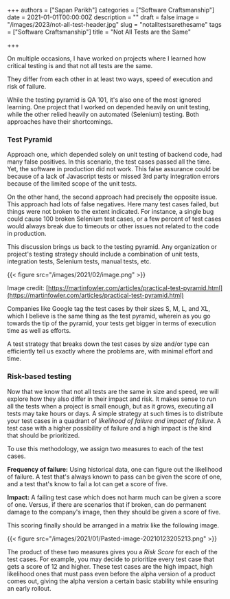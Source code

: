+++
authors = ["Sapan Parikh"]
categories = ["Software Craftsmanship"]
date = 2021-01-01T00:00:00Z
description = ""
draft = false
image = "/images/2023/not-all-test-header.jpg"
slug = "notalltestsarethesame"
tags = ["Software Craftsmanship"]
title = "Not All Tests are the Same"

+++


On multiple occasions, I have worked on projects where I learned how critical  testing is and that not all tests are the same.

They differ from each other in at least two ways, speed of execution and risk of failure.

While the testing pyramid is QA 101, it's also one of the most ignored learning. One project that I worked on depended heavily on unit testing, while the other relied heavily on automated (Selenium) testing. Both approaches have their shortcomings.

### Test Pyramid

Approach one, which depended solely on unit testing of backend code, had many false positives. In this scenario, the test cases passed all the time. Yet, the software in production did not work. This false assurance could be because of a lack of Javascript tests or missed 3rd party integration errors because of the limited scope of the unit tests.

On the other hand, the second approach had precisely the opposite issue. This approach had lots of false negatives. Here many test cases failed, but things were not broken to the extent indicated. For instance, a single bug could cause 100 broken Selenium test cases, or a few percent of test cases would always break due to timeouts or other issues not related to the code in production.

This discussion brings us back to the testing pyramid. Any organization or project's testing strategy should include a combination of unit tests, integration tests, Selenium tests, manual tests, etc.

{{< figure src="/images/2021/02/image.png" >}}

Image credit: [https://martinfowler.com/articles/practical-test-pyramid.html](https://martinfowler.com/articles/practical-test-pyramid.html)

Companies like Google tag the test cases by their sizes S, M, L, and XL, which I believe is the same thing as the test pyramid, wherein as you go towards the tip of the pyramid, your tests get bigger in terms of execution time as well as efforts.

A test strategy that breaks down the test cases by size and/or type can efficiently tell us exactly where the problems are, with minimal effort and time.

### Risk-based testing

Now that we know that not all tests are the same in size and speed, we will explore how they also differ in their impact and risk. It makes sense to run all the tests when a project is small enough, but as it grows, executing all tests may take hours or days. A simple strategy at such times is to distribute your test cases in a quadrant of _likelihood of failure and impact of failure_. A test case with a higher possibility of failure and a high impact is the kind that should be prioritized.

To use this methodology, we assign two measures to each of the test cases.

**Frequency of failure:** Using historical data, one can figure out the likelihood of failure. A test that's always known to pass can be given the score of one, and a test that's know to fail a lot can get a score of five.

**Impact:** A failing test case which does not harm much can be given a score of one. Versus, if there are scenarios that if broken, can do permanent damage to the company's image, then they should be given a score of five.

This scoring finally should be arranged in a matrix like the following image.

{{< figure src="/images/2021/01/Pasted-image-20210123205213.png" >}}

The product of these two measures gives you a _Risk Score_ for each of the test cases. For example, you may decide to prioritize every test case that gets a score of 12 and higher. These test cases are the high impact, high likelihood ones that must pass even before the alpha version of a product comes out, giving the alpha version a certain basic stability while ensuring an early rollout.

